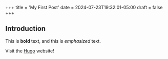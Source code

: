 +++
title = 'My First Post'
date = 2024-07-23T19:32:01-05:00
draft = false
+++
## Introduction

This is **bold** text, and this is *emphasized* text.

Visit the [Hugo](https://gohugo.io) website!
